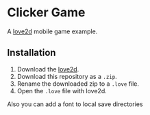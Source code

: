 # Clicker Game
A [love2d](love2d.org) mobile game example.

## Installation
1. Download the [love2d](love2d.org). 
2. Download this repository as a `.zip`.
3. Rename the downloaded zip to a `.love` file.
4. Open the `.love` file with love2d.

Also you can add a font to local save directories

